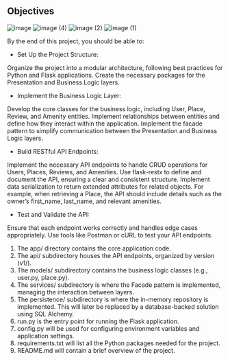 ## Objectives
![image](https://github.com/user-attachments/assets/7d5ab82c-2d4b-4ef5-910f-f41a643e0a6c)
![image (4)](https://github.com/user-attachments/assets/dde84bb4-78ad-4442-a0fb-7e153bd3e3ac)
![image (2)](https://github.com/user-attachments/assets/65ce5a67-0c67-4535-96a2-aa0c7b6406a1)
![image (1)](https://github.com/user-attachments/assets/4ed35e9f-b561-45a0-9787-b034623fd7cb)


By the end of this project, you should be able to:

- Set Up the Project Structure:

Organize the project into a modular architecture, following best practices for Python and Flask applications.
Create the necessary packages for the Presentation and Business Logic layers.

- Implement the Business Logic Layer:

Develop the core classes for the business logic, including User, Place, Review, and Amenity entities.
Implement relationships between entities and define how they interact within the application.
Implement the facade pattern to simplify communication between the Presentation and Business Logic layers.

- Build RESTful API Endpoints:

Implement the necessary API endpoints to handle CRUD operations for Users, Places, Reviews, and Amenities.
Use flask-restx to define and document the API, ensuring a clear and consistent structure.
Implement data serialization to return extended attributes for related objects. For example, when retrieving a Place, the API should include details such as the owner’s first_name, last_name, and relevant amenities.

- Test and Validate the API:


Ensure that each endpoint works correctly and handles edge cases appropriately.
Use tools like Postman or cURL to test your API endpoints.

1. The app/ directory contains the core application code.
1. The api/ subdirectory houses the API endpoints, organized by version (v1/).
1. The models/ subdirectory contains the business logic classes (e.g., user.py, place.py).
1. The services/ subdirectory is where the Facade pattern is implemented, managing the interaction between layers.
1. The persistence/ subdirectory is where the in-memory repository is implemented. This will later be replaced by a database-backed solution using SQL Alchemy.
1. run.py is the entry point for running the Flask application.
1. config.py will be used for configuring environment variables and application settings.
1. requirements.txt will list all the Python packages needed for the project.
1. README.md will contain a brief overview of the project.
